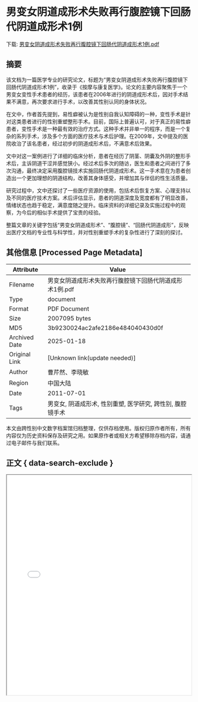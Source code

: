 # 男变女阴道成形术失败再行腹腔镜下回肠代阴道成形术1例

<!-- tcd_download_link -->
下载: <a href="../男变女阴道成形术失败再行腹腔镜下回肠代阴道成形术1例.pdf" download>男变女阴道成形术失败再行腹腔镜下回肠代阴道成形术1例.pdf</a>
<!-- tcd_download_link_end -->

## 摘要

<!-- tcd_abstract -->
该文档为一篇医学专业的研究论文，标题为“男变女阴道成形术失败再行腹腔镜下回肠代阴道成形术1例”，收录于《按摩与康复医学》。论文的主要内容聚焦于一个男变女变性手术患者的经历，该患者在2006年进行的阴道成形术后，因对手术结果不满意，再次要求进行手术，以改善其性别认同的身体状况。

在文中，作者首先提到，易性癖被认为是性别自我认知障碍的一种，变性手术是针对这类患者进行的性别重塑整形手术。目前，国际上普遍认可，对于真正的易性癖患者，变性手术是一种最有效的治疗方式。这种手术并非单一的程序，而是一个复杂的系列手术，涉及多个方面的医疗技术与术后护理。在2009年，文中提及的医院收治了该名患者，经过初步的阴道成形术后，不满意术后效果。

文中对这一案例进行了详细的临床分析，患者在经历了阴茎、阴囊及外阴的整形手术后，主诉阴道干涩并感觉狭小。经过术后多次的随访，医生和患者之间进行了多次沟通，最终决定采用腹腔镜技术实施回肠代阴道成形术。这一手术意在为患者创造出一个更加理想的阴道结构，改善其身体感受，并增加其与伴侣的性生活质量。

研究过程中，文中还探讨了一些医疗资源的使用，包括术后恢复方案、心理支持以及不同的医疗技术方案。术后评估显示，患者的阴道深度及宽度都有了明显改善，情绪状态也趋于稳定，满意度随之提升。临床资料的详细记录及实施过程中的观察，为今后的相似手术提供了宝贵的经验。

整篇文章的关键字包括“男变女阴道成形术”、“腹腔镜”、“回肠代阴道成形”，反映出医疗文档的专业性与科学性，并对性别重塑手术的复杂性进行了深刻的探讨。

<!-- tcd_abstract_end -->

## 其他信息 [Processed Page Metadata]

| Attribute       | Value                                  |
|-----------------|----------------------------------------|
| Filename        | 男变女阴道成形术失败再行腹腔镜下回肠代阴道成形术1例.pdf                             |
| Type            | document                                 |
| Format          | PDF Document                               |
| Size            | 2007095 bytes                           |
| MD5             | 3b9230024ac2afe2186e484040430d0f                                  |
| Archived Date   | 2025-01-18                             |
| Original Link   | [Unknown link(update needed)]                         |
| Author          | 曹芹然、李晓敏                               |
| Region          | 中国大陆                               |
| Date            | 2011-07-01                                 |
| Tags            | 男变女, 阴道成形术, 性别重塑, 医学研究, 跨性别, 腹腔镜手术                                 |

本文由跨性别中文数字档案馆归档整理，仅供存档使用。版权归原作者所有，所有内容仅为历史资料保存及研究之用。如果原作者或相关方希望移除存档内容，请通过电子邮件与我们联系。

## 正文 { data-search-exclude }

<!-- tcd_main_text -->
<iframe src="../男变女阴道成形术失败再行腹腔镜下回肠代阴道成形术1例.pdf" width="100%" height="600px">
    <p>无法显示PDF，请下载查看。</p>
</iframe>
<!-- tcd_main_text_end -->

